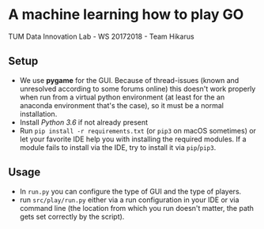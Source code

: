 # A machine learning how to play GO
TUM Data Innovation Lab - WS 20172018 - Team Hikarus

## Setup
- We use **pygame** for the GUI. Because of thread-issues (known and unresolved according to some forums online) this doesn't work properly when run from a virtual python environment (at least for the an anaconda environment that's the case), so it must be a normal installation.
- Install _Python 3.6_ if not already present
- Run `pip install -r requirements.txt` (or `pip3` on macOS sometimes) or let your favorite IDE help you with installing the required modules. If a module fails to install via the IDE, try to install it via `pip`/`pip3`.

## Usage
- In `run.py` you can configure the type of GUI and the type of players.
- run `src/play/run.py` either via a run configuration in your IDE or via command line (the location from which you run doesn't matter, the path gets set correctly by the script).
